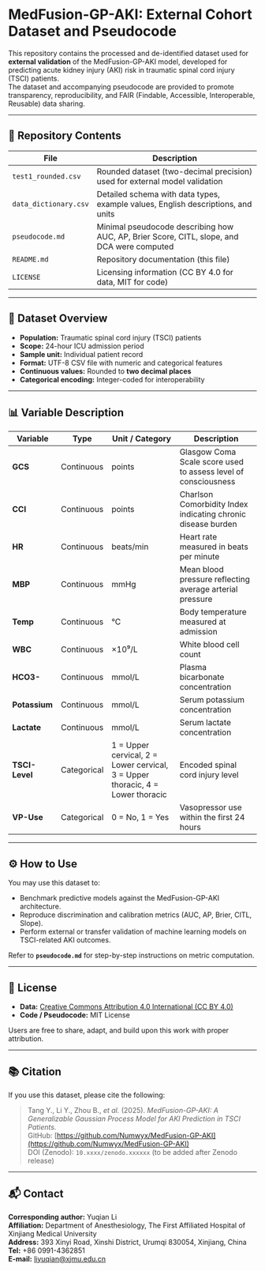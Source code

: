 # MedFusion-GP-AKI: External Cohort Dataset and Pseudocode

This repository contains the processed and de-identified dataset used for **external validation** of the MedFusion-GP-AKI model, developed for predicting acute kidney injury (AKI) risk in traumatic spinal cord injury (TSCI) patients.  
The dataset and accompanying pseudocode are provided to promote transparency, reproducibility, and FAIR (Findable, Accessible, Interoperable, Reusable) data sharing.

---

## 📂 Repository Contents
| File | Description |
|------|--------------|
| `test1_rounded.csv` | Rounded dataset (two-decimal precision) used for external model validation |
| `data_dictionary.csv` | Detailed schema with data types, example values, English descriptions, and units |
| `pseudocode.md` | Minimal pseudocode describing how AUC, AP, Brier Score, CITL, slope, and DCA were computed |
| `README.md` | Repository documentation (this file) |
| `LICENSE` | Licensing information (CC BY 4.0 for data, MIT for code) |

---

## 🧠 Dataset Overview
- **Population:** Traumatic spinal cord injury (TSCI) patients  
- **Scope:** 24-hour ICU admission period  
- **Sample unit:** Individual patient record  
- **Format:** UTF-8 CSV file with numeric and categorical features  
- **Continuous values:** Rounded to **two decimal places**  
- **Categorical encoding:** Integer-coded for interoperability  

---

## 📊 Variable Description

| Variable | Type | Unit / Category | Description |
|-----------|------|-----------------|--------------|
| **GCS** | Continuous | points | Glasgow Coma Scale score used to assess level of consciousness |
| **CCI** | Continuous | points | Charlson Comorbidity Index indicating chronic disease burden |
| **HR** | Continuous | beats/min | Heart rate measured in beats per minute |
| **MBP** | Continuous | mmHg | Mean blood pressure reflecting average arterial pressure |
| **Temp** | Continuous | °C | Body temperature measured at admission |
| **WBC** | Continuous | ×10⁹/L | White blood cell count |
| **HCO3-** | Continuous | mmol/L | Plasma bicarbonate concentration |
| **Potassium** | Continuous | mmol/L | Serum potassium concentration |
| **Lactate** | Continuous | mmol/L | Serum lactate concentration |
| **TSCI-Level** | Categorical | 1 = Upper cervical, 2 = Lower cervical, 3 = Upper thoracic, 4 = Lower thoracic | Encoded spinal cord injury level |
| **VP-Use** | Categorical | 0 = No, 1 = Yes | Vasopressor use within the first 24 hours |

---

## ⚙️ How to Use
You may use this dataset to:
- Benchmark predictive models against the MedFusion-GP-AKI architecture.  
- Reproduce discrimination and calibration metrics (AUC, AP, Brier, CITL, Slope).  
- Perform external or transfer validation of machine learning models on TSCI-related AKI outcomes.  

Refer to **`pseudocode.md`** for step-by-step instructions on metric computation.

---

## 📜 License
- **Data:** [Creative Commons Attribution 4.0 International (CC BY 4.0)](https://creativecommons.org/licenses/by/4.0/)  
- **Code / Pseudocode:** MIT License  

Users are free to share, adapt, and build upon this work with proper attribution.

---

## 📚 Citation
If you use this dataset, please cite the following:

> Tang Y., Li Y., Zhou B., *et al.* (2025). *MedFusion-GP-AKI: A Generalizable Gaussian Process Model for AKI Prediction in TSCI Patients.*  
> GitHub: [https://github.com/Numwyx/MedFusion-GP-AKI](https://github.com/Numwyx/MedFusion-GP-AKI)  
> DOI (Zenodo): `10.xxxx/zenodo.xxxxxx` (to be added after Zenodo release)

---

## 📬 Contact
**Corresponding author:** Yuqian Li  
**Affiliation:** Department of Anesthesiology, The First Affiliated Hospital of Xinjiang Medical University  
**Address:** 393 Xinyi Road, Xinshi District, Urumqi 830054, Xinjiang, China  
**Tel:** +86 0991-4362851  
**E-mail:** [liyuqian@xjmu.edu.cn](mailto:liyuqian@xjmu.edu.cn)
